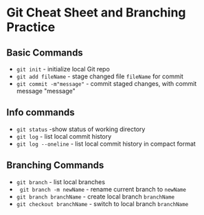 # Git Cheat Sheet and Branching Practice

## Basic Commands
* `git init` - initialize local Git repo
* `git add fileName` - stage changed file `fileName`
for commit
* `git commit -m"message"` - commit staged changes, with commit message "message"

## Info commands
* `git status` -show status of working directory
* `git log` - list local commit history
* `git log --oneline` - list local commit history in compact format

## Branching Commands
* `git branch` - list local branches
* ` git branch -m newName` - rename current branch to `newName`
* `git branch branchName` - create local branch `branchName`
* `git checkout branchName` - switch to local branch `branchName`